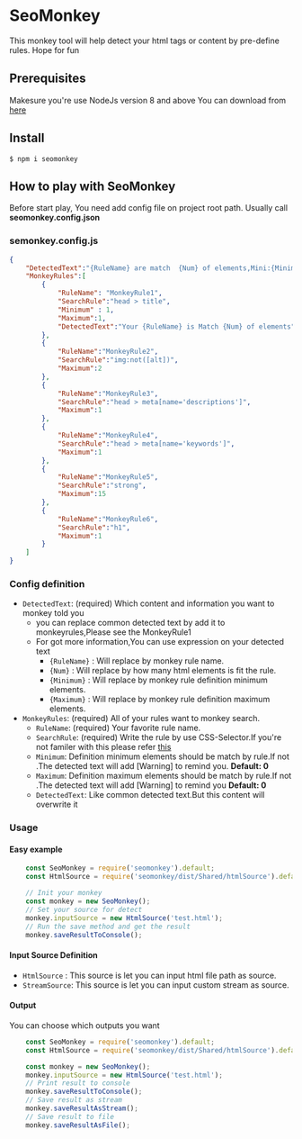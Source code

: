 SeoMonkey
=============================
This monkey tool will help detect your html tags or content by pre-define rules.
Hope for fun

## Prerequisites
Makesure you're use NodeJs version 8 and above
You can download from 
[here](https://nodejs.org/en/) 

## Install

```
$ npm i seomonkey
```

## How to play with SeoMonkey
Before start play, You need add config file on project root path.
Usually call **seomonkey.config.json**
### semonkey.config.js
```json
{
    "DetectedText":"{RuleName} are match  {Num} of elements,Mini:{Minimum} Max:{Maximum}",
    "MonkeyRules":[
        {
            "RuleName": "MonkeyRule1",
            "SearchRule":"head > title",
            "Minimum" : 1,
            "Maximum":1,
            "DetectedText":"Your {RuleName} is Match {Num} of elements"
        },
        {
            "RuleName":"MonkeyRule2",
            "SearchRule":"img:not([alt])",
            "Maximum":2
        },
        {
            "RuleName":"MonkeyRule3",
            "SearchRule":"head > meta[name='descriptions']",
            "Maximum":1
        },
        {
            "RuleName":"MonkeyRule4",
            "SearchRule":"head > meta[name='keywords']",
            "Maximum":1
        },
        {
            "RuleName":"MonkeyRule5",
            "SearchRule":"strong",
            "Maximum":15
        },
        {
            "RuleName":"MonkeyRule6",
            "SearchRule":"h1",
            "Maximum":1
        }
    ]
}
```

### Config definition

- `DetectedText`: (required) Which content and information you want to monkey told you
    - you can replace common detected text by add it to monkeyrules,Please see the MonkeyRule1
    - For got more information,You can use expression on your detected text
        - `{RuleName}` : Will replace by monkey rule name.
        - `{Num}`      : Will replace by how many html elements is fit the rule.
        - `{Minimum}` : Will replace by monkey rule definition minimum elements.
        - `{Maximum}` : Will replace by monkey rule definition maximum elements.
- `MonkeyRules`: (required) All of your rules want to monkey search.
    - `RuleName`: (required) Your favorite rule name. 
    - `SearchRule`: (required) Write the rule by use CSS-Selector.If you're not familer with this
    please refer [this](https://developer.mozilla.org/en-US/docs/Web/CSS/CSS_Selectors)
    - `Minimum`: Definition minimum elements should be match by rule.If not .The detected text will add [Warning] to remind you. **Default: 0**
    - `Maximum`: Definition maximum elements should be match by rule.If not .The detected text will add [Warning] to remind you **Default: 0**
    - `DetectedText`: Like common detected text.But this content will overwrite it
### Usage
#### Easy example
```javascript
    const SeoMonkey = require('seomonkey').default;
    const HtmlSource = require('seomonkey/dist/Shared/htmlSource').default;

    // Init your monkey
    const monkey = new SeoMonkey();
    // Set your source for detect
    monkey.inputSource = new HtmlSource('test.html');
    // Run the save method and get the result
    monkey.saveResultToConsole();
```
#### Input Source Definition
- `HtmlSource`  : This source is let you can input html file path as source.
- `StreamSource`: This source is let you can input custom stream  as source.
#### Output
You can choose which outputs you want
```javascript
    const SeoMonkey = require('seomonkey').default;
    const HtmlSource = require('seomonkey/dist/Shared/htmlSource').default;

    const monkey = new SeoMonkey();
    monkey.inputSource = new HtmlSource('test.html');
    // Print result to console
    monkey.saveResultToConsole();
    // Save result as stream
    monkey.saveResultAsStream();
    // Save result to file  
    monkey.saveResultAsFile();
```

